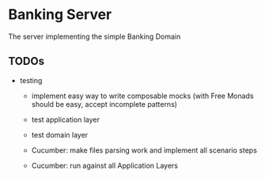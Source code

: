 # Banking Server
The server implementing the simple Banking Domain

## TODOs
- testing
  - implement easy way to write composable mocks (with Free Monads should be easy, accept incomplete patterns)
  - test application layer
  - test domain layer
  
  - Cucumber: make files parsing work and implement all scenario steps
  - Cucumber: run against all Application Layers
